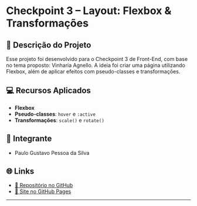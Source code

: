 # Checkpoint 3 – Layout: Flexbox & Transformações

## 📝 Descrição do Projeto

Esse projeto foi desenvolvido para o Checkpoint 3 de Front-End, com base no tema proposto: Vinharia Agnello. 
A ideia foi criar uma página utilizando Flexbox, além de aplicar efeitos com pseudo-classes e transformações.

## 💻 Recursos Aplicados

- **Flexbox**
- **Pseudo-classes**: `hover` e `:active`
- **Transformações**: `scale()` e `rotate()`

## 👥 Integrante

- Paulo Gustavo Pessoa da Silva


## 🌐 Links

- [🔗 Repositório no GitHub](https://github.com/ogustavxs/checkpoint03-flexbox)
- [🚀 Site no GitHub Pages](https://ogustavxs.github.io/checkpoint03-flexbox/)

---

